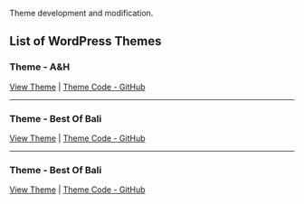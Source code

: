 Theme development and modification.

## List of WordPress Themes

### Theme - A&H  
[View Theme](https://ah.webcomplete.io/) | [Theme Code - GitHub](https://github.com/DmitriyChiroky/wp-themes/tree/main/ah_theme)

---

### Theme - Best Of Bali
[View Theme](https://bestofbali.webcomplete.io/) | [Theme Code - GitHub](https://github.com/DmitriyChiroky/wp-themes/tree/main/bestofbali_theme)

---

### Theme - Best Of Bali
[View Theme](https://chrisellelim.webcomplete.io/) | [Theme Code - GitHub](https://github.com/DmitriyChiroky/wp-themes/tree/main/bestofbali_theme)